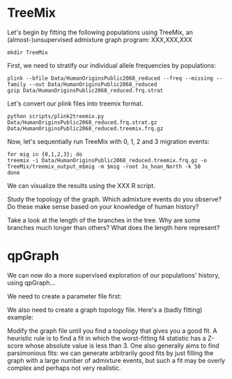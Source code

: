 # TreeMix
Let's begin by fitting the following populations using TreeMix, an (almost-)unsupervised admixture graph program: XXX,XXX,XXX

```
mkdir TreeMix
```

First, we need to stratify our individual allele frequencies by populations:

```
plink --bfile Data/HumanOriginsPublic2068_reduced --freq --missing --family --out Data/HumanOriginsPublic2068_reduced
gzip Data/HumanOriginsPublic2068_reduced.frq.strat
```

Let's convert our plink files into treemix format.

```
python scripts/plink2treemix.py Data/HumanOriginsPublic2068_reduced.frq.strat.gz Data/HumanOriginsPublic2068_reduced.treemix.frq.gz
```
Now, let's sequentially run TreeMix with 0, 1, 2 and 3 migration events:

```
for mig in {0,1,2,3}; do
treemix -i Data/HumanOriginsPublic2068_reduced.treemix.frq.gz -o TreeMix/treemix_output_m$mig -m $mig -root Ju_hoan_North -k 50
done
```

We can visualize the results using the XXX R script.

Study the topology of the graph. Which admixture events do you observe? Do these make sense based on your knowledge of human history?

Take a look at the length of the branches in the tree. Why are some branches much longer than others? What does the length here represent?


# qpGraph

We can now do a more supervised exploration of our populations' history, using qpGraph...

We need to create a parameter file first:

We also need to create a graph topology file. Here's a (badly fitting) example:


Modify the graph file until you find a topology that gives you a good fit. A heuristic rule is to find a fit in which the worst-fitting f4 statistic has a Z-score whose absolute value is less than 3. One also generally aims to find parsimonious fits: we can generate arbitrarily good fits by just filling the graph with a large number of admixture events, but such a fit may be overly complex and perhaps not very realistic.
